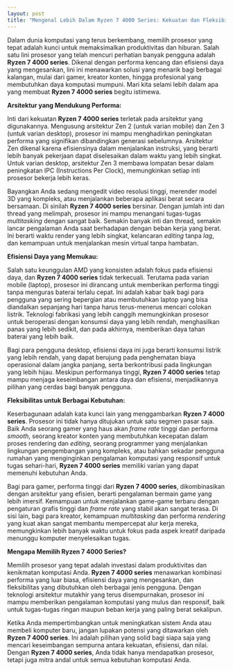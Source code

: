 ```yaml
---
layout: post
title: "Mengenal Lebih Dalam Ryzen 7 4000 Series: Kekuatan dan Fleksibilitas untuk Kebutuhan Anda"
---
```


Dalam dunia komputasi yang terus berkembang, memilih prosesor yang tepat adalah kunci untuk memaksimalkan produktivitas dan hiburan. Salah satu lini prosesor yang telah mencuri perhatian banyak pengguna adalah **Ryzen 7 4000 series**. Dikenal dengan performa kencang dan efisiensi daya yang mengesankan, lini ini menawarkan solusi yang menarik bagi berbagai kalangan, mulai dari gamer, kreator konten, hingga profesional yang membutuhkan daya komputasi mumpuni. Mari kita selami lebih dalam apa yang membuat **Ryzen 7 4000 series** begitu istimewa.

**Arsitektur yang Mendukung Performa:**

Inti dari kekuatan **Ryzen 7 4000 series** terletak pada arsitektur yang digunakannya. Mengusung arsitektur Zen 2 (untuk varian mobile) dan Zen 3 (untuk varian desktop), prosesor ini mampu menghadirkan peningkatan performa yang signifikan dibandingkan generasi sebelumnya. Arsitektur Zen dikenal karena efisiensinya dalam menjalankan instruksi, yang berarti lebih banyak pekerjaan dapat diselesaikan dalam waktu yang lebih singkat. Untuk varian desktop, arsitektur Zen 3 membawa lompatan besar dalam peningkatan IPC (Instructions Per Clock), memungkinkan setiap inti prosesor bekerja lebih keras.

Bayangkan Anda sedang mengedit video resolusi tinggi, merender model 3D yang kompleks, atau menjalankan beberapa aplikasi berat secara bersamaan. Di sinilah **Ryzen 7 4000 series** bersinar. Dengan jumlah inti dan thread yang melimpah, prosesor ini mampu menangani tugas-tugas *multitasking* dengan sangat baik. Semakin banyak inti dan thread, semakin lancar pengalaman Anda saat berhadapan dengan beban kerja yang berat. Ini berarti waktu render yang lebih singkat, kelancaran *editing* tanpa *lag*, dan kemampuan untuk menjalankan mesin virtual tanpa hambatan.

**Efisiensi Daya yang Memukau:**

Salah satu keunggulan AMD yang konsisten adalah fokus pada efisiensi daya, dan **Ryzen 7 4000 series** tidak terkecuali. Terutama pada varian mobile (laptop), prosesor ini dirancang untuk memberikan performa tinggi tanpa menguras baterai terlalu cepat. Ini adalah kabar baik bagi para pengguna yang sering bepergian atau membutuhkan laptop yang bisa diandalkan sepanjang hari tanpa harus terus-menerus mencari colokan listrik. Teknologi fabrikasi yang lebih canggih memungkinkan prosesor untuk beroperasi dengan konsumsi daya yang lebih rendah, menghasilkan panas yang lebih sedikit, dan pada akhirnya, memberikan daya tahan baterai yang lebih baik.

Bagi para pengguna desktop, efisiensi daya ini juga berarti konsumsi listrik yang lebih rendah, yang dapat berujung pada penghematan biaya operasional dalam jangka panjang, serta berkontribusi pada lingkungan yang lebih hijau. Meskipun performanya tinggi, **Ryzen 7 4000 series** tetap mampu menjaga keseimbangan antara daya dan efisiensi, menjadikannya pilihan yang cerdas bagi banyak pengguna.

**Fleksibilitas untuk Berbagai Kebutuhan:**

Keserbagunaan adalah kata kunci lain yang menggambarkan **Ryzen 7 4000 series**. Prosesor ini tidak hanya ditujukan untuk satu segmen pasar saja. Baik Anda seorang gamer yang haus akan *frame rate* tinggi dan performa *smooth*, seorang kreator konten yang membutuhkan kecepatan dalam proses rendering dan *editing*, seorang programmer yang menjalankan lingkungan pengembangan yang kompleks, atau bahkan sekadar pengguna rumahan yang menginginkan pengalaman komputasi yang responsif untuk tugas sehari-hari, **Ryzen 7 4000 series** memiliki varian yang dapat memenuhi kebutuhan Anda.

Bagi para gamer, performa tinggi dari **Ryzen 7 4000 series**, dikombinasikan dengan arsitektur yang efisien, berarti pengalaman bermain game yang lebih imersif. Kemampuan untuk menjalankan game-game terbaru dengan pengaturan grafis tinggi dan *frame rate* yang stabil akan sangat terasa. Di sisi lain, bagi para kreator, kemampuan *multitasking* dan performa *rendering* yang kuat akan sangat membantu mempercepat alur kerja mereka, memungkinkan lebih banyak waktu untuk fokus pada aspek kreatif daripada menunggu komputer menyelesaikan tugas.

**Mengapa Memilih Ryzen 7 4000 Series?**

Memilih prosesor yang tepat adalah investasi dalam produktivitas dan kenikmatan komputasi Anda. **Ryzen 7 4000 series** menawarkan kombinasi performa yang luar biasa, efisiensi daya yang mengesankan, dan fleksibilitas yang dibutuhkan oleh berbagai jenis pengguna. Dengan teknologi arsitektur mutakhir yang terus disempurnakan, prosesor ini mampu memberikan pengalaman komputasi yang mulus dan responsif, baik untuk tugas-tugas ringan maupun beban kerja yang paling berat sekalipun.

Ketika Anda mempertimbangkan untuk meningkatkan sistem Anda atau membeli komputer baru, jangan lupakan potensi yang ditawarkan oleh **Ryzen 7 4000 series**. Ini adalah pilihan yang solid bagi siapa saja yang mencari keseimbangan sempurna antara kekuatan, efisiensi, dan nilai. Dengan **Ryzen 7 4000 series**, Anda tidak hanya mendapatkan prosesor, tetapi juga mitra andal untuk semua kebutuhan komputasi Anda.
